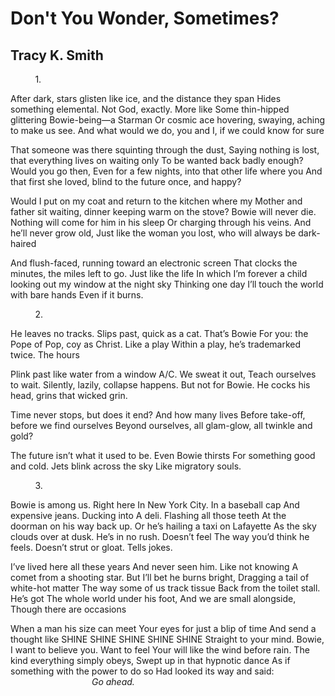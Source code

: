 # Don't You Wonder, Sometimes?
## Tracy K. Smith
          1.

After dark, stars glisten like ice, and the distance they span
Hides something elemental. Not God, exactly. More like
Some thin-hipped glittering Bowie-being—a Starman
Or cosmic ace hovering, swaying, aching to make us see.
And what would we do, you and I, if we could know for sure

That someone was there squinting through the dust,
Saying nothing is lost, that everything lives on waiting only
To be wanted back badly enough? Would you go then,
Even for a few nights, into that other life where you
And that first she loved, blind to the future once, and happy?

Would I put on my coat and return to the kitchen where my
Mother and father sit waiting, dinner keeping warm on the stove?
Bowie will never die. Nothing will come for him in his sleep
Or charging through his veins. And he’ll never grow old,
Just like the woman you lost, who will always be dark-haired

And flush-faced, running toward an electronic screen
That clocks the minutes, the miles left to go. Just like the life
In which I’m forever a child looking out my window at the night sky
Thinking one day I’ll touch the world with bare hands
Even if it burns.


          2.

He leaves no tracks. Slips past, quick as a cat. That’s Bowie
For you: the Pope of Pop, coy as Christ. Like a play
Within a play, he’s trademarked twice. The hours

Plink past like water from a window A/C. We sweat it out,
Teach ourselves to wait. Silently, lazily, collapse happens.
But not for Bowie. He cocks his head, grins that wicked grin.

Time never stops, but does it end? And how many lives
Before take-off, before we find ourselves
Beyond ourselves, all glam-glow, all twinkle and gold?

The future isn’t what it used to be. Even Bowie thirsts
For something good and cold. Jets blink across the sky
Like migratory souls.


          3.

Bowie is among us. Right here
In New York City. In a baseball cap
And expensive jeans. Ducking into
A deli. Flashing all those teeth
At the doorman on his way back up.
Or he’s hailing a taxi on Lafayette
As the sky clouds over at dusk.
He’s in no rush. Doesn’t feel
The way you’d think he feels.
Doesn’t strut or gloat. Tells jokes.

I’ve lived here all these years
And never seen him. Like not knowing
A comet from a shooting star.
But I’ll bet he burns bright,
Dragging a tail of white-hot matter
The way some of us track tissue
Back from the toilet stall. He’s got
The whole world under his foot,
And we are small alongside,
Though there are occasions

When a man his size can meet
Your eyes for just a blip of time
And send a thought like SHINE
SHINE SHINE SHINE SHINE
Straight to your mind. Bowie,
I want to believe you. Want to feel
Your will like the wind before rain.
The kind everything simply obeys,
Swept up in that hypnotic dance
As if something with the power to do so
Had looked its way and said:
                                                     _Go ahead._